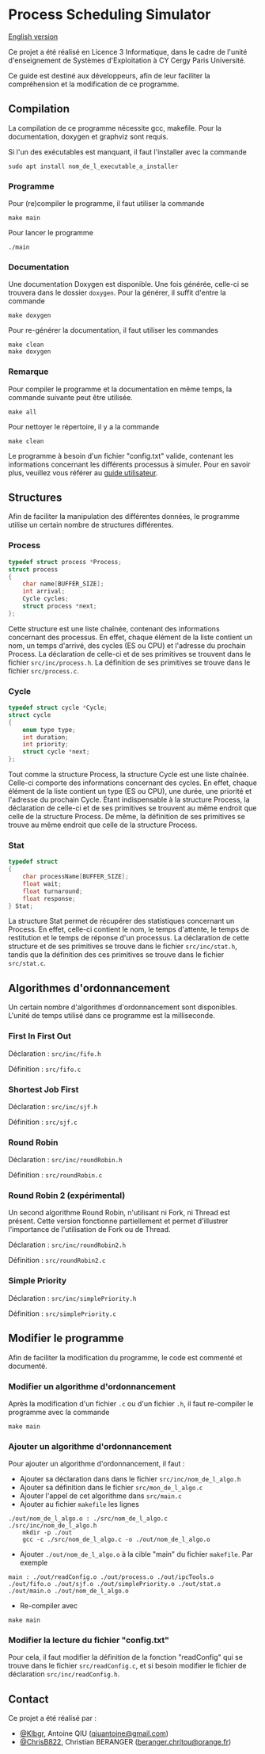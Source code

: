 # Process Scheduling Simulator
[English version](https://github.com/Klbgr/Process-scheduling-simulator/blob/main/README.md)

Ce projet a été réalisé en Licence 3 Informatique, dans le cadre de l'unité d'enseignement de Systèmes d'Exploitation à CY Cergy Paris Université.

Ce guide est destiné aux développeurs, afin de leur faciliter la compréhension et la modification de ce programme.

## Compilation
La compilation de ce programme nécessite gcc, makefile. Pour la documentation, doxygen et graphviz sont requis.

Si l'un des exécutables est manquant, il faut l'installer avec la commande
```
sudo apt install nom_de_l_executable_a_installer
```
### Programme
Pour (re)compiler le programme, il faut utiliser la commande
```
make main
```
Pour lancer le programme
```
./main
```
### Documentation
Une documentation Doxygen est disponible. Une fois générée, celle-ci se trouvera dans le dossier `doxygen`. Pour la générer, il suffit d'entre la commande
```
make doxygen
```
Pour re-générer la documentation, il faut utiliser les commandes
```
make clean
make doxygen
```
### Remarque
Pour compiler le programme et la documentation en même temps, la commande suivante peut être utilisée.
```
make all
```
Pour nettoyer le répertoire, il y a la commande
```
make clean
```
Le programme à besoin d'un fichier "config.txt" valide, contenant les informations concernant les différents processus à simuler. Pour en savoir plus, veuillez vous référer au [guide utilisateur](https://github.com/Klbgr/Process-scheduling-simulator/blob/main/Guide_Utilisateur.pdf).

## Structures
Afin de faciliter la manipulation des différentes données, le programme utilise un certain nombre de structures différentes. 
### Process
```c
typedef struct process *Process;
struct process
{
    char name[BUFFER_SIZE];
    int arrival;
    Cycle cycles;
    struct process *next;
};
```
Cette structure est une liste chaînée, contenant des informations concernant des processus. En effet, chaque élément de la liste contient un nom, un temps d'arrivé, des cycles (ES ou CPU) et l'adresse du prochain Process. La déclaration de celle-ci et de ses primitives se trouvent dans le fichier `src/inc/process.h`. La définition de ses primitives se trouve dans le fichier `src/process.c`.
### Cycle
```c
typedef struct cycle *Cycle;
struct cycle
{
    enum type type;
    int duration;
    int priority;
    struct cycle *next;
};
```
Tout comme la structure Process, la structure Cycle est une liste chaînée. Celle-ci comporte des informations concernant des cycles. En effet, chaque élément de la liste contient un type (ES ou CPU), une durée, une priorité et l'adresse du prochain Cycle. Étant indispensable à la structure Process, la déclaration de celle-ci et de ses primitives se trouvent au même endroit que celle de la structure Process. De même, la définition de ses primitives se trouve au même endroit que celle de la structure Process.
### Stat
```c
typedef struct
{
    char processName[BUFFER_SIZE];
    float wait;
    float turnaround;
    float response;
} Stat;
```
La structure Stat permet de récupérer des statistiques concernant un Process. En effet, celle-ci contient le nom, le temps d'attente, le temps de restitution et le temps de réponse d'un processus. La déclaration de cette structure et de ses primitives se trouve dans le fichier `src/inc/stat.h`, tandis que la définition des ces primitives se trouve dans le fichier `src/stat.c`.

## Algorithmes d'ordonnancement
Un certain nombre d'algorithmes d'ordonnancement sont disponibles. L'unité de temps utilisé dans ce programme est la milliseconde.
### First In First Out
Déclaration : `src/inc/fifo.h`

Définition : `src/fifo.c`
### Shortest Job First
Déclaration : `src/inc/sjf.h`

Définition : `src/sjf.c`
### Round Robin
Déclaration : `src/inc/roundRobin.h`

Définition : `src/roundRobin.c`
### Round Robin 2 (expérimental)
Un second algorithme Round Robin, n'utilisant ni Fork, ni Thread est présent. Cette version fonctionne partiellement et permet d'illustrer l'importance de l'utilisation de Fork ou de Thread.

Déclaration : `src/inc/roundRobin2.h`

Définition : `src/roundRobin2.c`
### Simple Priority
Déclaration : `src/inc/simplePriority.h`

Définition : `src/simplePriority.c`

## Modifier le programme
Afin de faciliter la modification du programme, le code est commenté et documenté.
### Modifier un algorithme d'ordonnancement
Après la modification d'un fichier `.c` ou d'un fichier `.h`, il faut re-compiler le programme avec la commande
```
make main
```
### Ajouter un algorithme d'ordonnancement
Pour ajouter un algorithme d'ordonnancement, il faut :
- Ajouter sa déclaration dans dans le fichier `src/inc/nom_de_l_algo.h`
- Ajouter sa définition dans le fichier `src/mon_de_l_algo.c`
- Ajouter l'appel de cet algorithme dans `src/main.c`
- Ajouter au fichier `makefile` les lignes
```
./out/nom_de_l_algo.o : ./src/nom_de_l_algo.c ./src/inc/nom_de_l_algo.h
	mkdir -p ./out
	gcc -c ./src/nom_de_l_algo.c -o ./out/nom_de_l_algo.o
```
- Ajouter `./out/nom_de_l_algo.o`  à la cible "main" du fichier `makefile`. Par exemple
```
main : ./out/readConfig.o ./out/process.o ./out/ipcTools.o ./out/fifo.o ./out/sjf.o ./out/simplePriority.o ./out/stat.o ./out/main.o ./out/nom_de_l_algo.o
```
- Re-compiler avec
```
make main
```
### Modifier la lecture du fichier "config.txt"
Pour cela, il faut modifier la définition de la fonction "readConfig" qui se trouve dans le fichier `src/readConfig.c`, et si besoin modifier le fichier de déclaration `src/inc/readConfig.h`.

## Contact
Ce projet a été réalisé par :
- [@Klbgr](https://github.com/Klbgr), Antoine QIU (qiuantoine@gmail.com)
- [@ChrisB822](https://github.com/ChrisB822), Christian BERANGER (beranger.chritou@orange.fr)